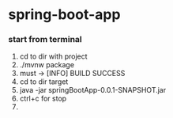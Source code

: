 # spring-boot-app

### start from terminal

1. cd to dir with project
2. ./mvnw package
3. must -> [INFO] BUILD SUCCESS
4. cd to dir target
5. java -jar springBootApp-0.0.1-SNAPSHOT.jar
6. ctrl+c for stop
7. 